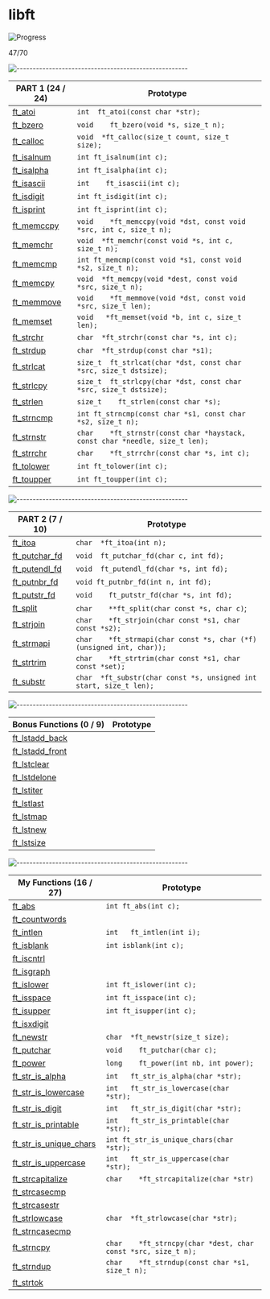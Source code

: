 # libft

![Progress](https://progress-bar.dev/67/?scale=100&width=800&color=babaca&suffix=%)

47/70


![-----------------------------------------------------](https://raw.githubusercontent.com/andreasbm/readme/master/assets/lines/rainbow.png)


| PART 1 (24 / 24) | Prototype        |
|------------------|---------------------|
| [ft_atoi](srcs/ft_atoi.c) | `int	ft_atoi(const char *str);` |
|  [ft_bzero](srcs/ft_bzero.c)   | `void	ft_bzero(void *s, size_t n);` |
|   [ft_calloc](srcs/ft_calloc.c)  | `void	*ft_calloc(size_t count, size_t size);` |
|   [ft_isalnum](srcs/ft_isalnum.c)  | `int	ft_isalnum(int c);` |
|   [ft_isalpha](srcs/ft_isalpha.c)  | `int	ft_isalpha(int c);` |
|  [ft_isascii](srcs/ft_isascii.c)    | `int	ft_isascii(int c);` |
|    [ft_isdigit](srcs/ft_isdigit.c) | `int	ft_isdigit(int c);` |
|  [ft_isprint](srcs/ft_isprint.c)   | `int	ft_isprint(int c);` |
|   [ft_memccpy](srcs/ft_memccpy.c)  | `void	*ft_memccpy(void *dst, const void *src, int c, size_t n);` |
|  [ft_memchr](srcs/ft_memchr.c)   | `void	*ft_memchr(const void *s, int c, size_t n);` |
|  [ft_memcmp](srcs/ft_memcmp.c)   | `int ft_memcmp(const void *s1, const void *s2, size_t n);` |
|   [ft_memcpy](srcs/ft_memcpy.c)  | `void	*ft_memcpy(void *dest, const void *src, size_t n);` |
|  [ft_memmove](srcs/ft_memmove.c)   | `void	*ft_memmove(void *dst, const void *src, size_t len);` |
| [ft_memset](srcs/ft_memset.c)    |`void	*ft_memset(void *b, int c, size_t len);` |
|   [ft_strchr](srcs/ft_strchr.c)  | `char	*ft_strchr(const char *s, int c);` |
|   [ft_strdup](srcs/ft_strdup.c)  | `char	*ft_strdup(const char *s1);` |
|   [ft_strlcat](srcs/ft_strlcat.c)  | `size_t	ft_strlcat(char *dst, const char *src, size_t dstsize);` |
|   [ft_strlcpy](srcs/ft_strlcpy.c)  | `size_t	ft_strlcpy(char *dst, const char *src, size_t dstsize);` |
|  [ft_strlen](srcs/ft_strlen.c)   | `size_t	ft_strlen(const char *s);` |
|   [ft_strncmp](srcs/ft_strncmp.c)  | `int	ft_strncmp(const char *s1, const char *s2, size_t n);` |
|   [ft_strnstr](srcs/ft_strnstr.c)  | `char	*ft_strnstr(const char *haystack, const char *needle, size_t len);` |
|   [ft_strrchr](srcs/ft_strrchr.c)  | `char	*ft_strrchr(const char *s, int c);` |
|   [ft_tolower](srcs/ft_tolower.c)  | `int	ft_tolower(int c);` |
|   [ft_toupper](srcs/ft_toupper.c)  | `int	ft_toupper(int c);` |


![-----------------------------------------------------](https://raw.githubusercontent.com/andreasbm/readme/master/assets/lines/rainbow.png)


| PART 2 (7 / 10)    | Prototype        |
|------------------|---------------------|
|   [ft_itoa](srcs/ft_itoa.c)  | `char	*ft_itoa(int n);` |
|    [ft_putchar_fd](srcs/ft_putchar_fd.c) | `void	ft_putchar_fd(char c, int fd);` |
|   [ft_putendl_fd](srcs/ft_putendl_fd.c)  | `void	ft_putendl_fd(char *s, int fd);` |
|   [ft_putnbr_fd](srcs/ft_putnbr_fd.c) | `void	ft_putnbr_fd(int n, int fd);` |
|   [ft_putstr_fd](srcs/ft_putstr_fd.c)  | `void	ft_putstr_fd(char *s, int fd);` |
|   [ft_split](srcs/ft_split.c)  | `char	**ft_split(char const *s, char c)`; |
|   [ft_strjoin](srcs/ft_strjoin.c)  | `char	*ft_strjoin(char const *s1, char const *s2);` |
|    [ft_strmapi](srcs/ft_strmapi.c) | `char	*ft_strmapi(char const *s, char (*f)(unsigned int, char));` |
|   [ft_strtrim](srcs/ft_strtrim.c)  | `char	*ft_strtrim(char const *s1, char const *set);` |
|   [ft_substr](srcs/ft_substr.c)  | `char	*ft_substr(char const *s, unsigned int start, size_t len);` |


![-----------------------------------------------------](https://raw.githubusercontent.com/andreasbm/readme/master/assets/lines/rainbow.png)


| Bonus Functions (0 / 9)    | Prototype        |
|------------------|---------------------|
|   [ft_lstadd_back](srcs/ft_lstadd_back.c)  |  |
|   [ft_lstadd_front](srcs/ft_lstadd_front.c)  |  |
|   [ft_lstclear](srcs/ft_lstclear.c)  |  |
|   [ft_lstdelone](srcs/ft_lstdelone.c)  |  |
|   [ft_lstiter](srcs/ft_lstiter.c)  |  |
|   [ft_lstlast](srcs/ft_lstlast.c)  |  |
|   [ft_lstmap](srcs/ft_lstmap.c)  |  |
|   [ft_lstnew](srcs/ft_lstnew.c)  |  |
|   [ft_lstsize](srcs/ft_lstsize.c)  |  |


![-----------------------------------------------------](https://raw.githubusercontent.com/andreasbm/readme/master/assets/lines/rainbow.png)

| My Functions (16 / 27)    | Prototype        |
|------------------|---------------------|
|   [ft_abs](srcs/ft_abs.c)  | `int	ft_abs(int c);` |
|   [ft_countwords](srcs/ft_countwords.c)  |  |
|   [ft_intlen](srcs/ft_intlen.c)  | `int	ft_intlen(int i);` |
|   [ft_isblank](srcs/ft_isblank.c)  | `int	isblank(int c);` |
|   [ft_iscntrl](srcs/ft_iscntrl.c)  |  |
|   [ft_isgraph](srcs/ft_isgraph.c)  |  |
|   [ft_islower](srcs/ft_islower.c)  | `int	ft_islower(int c);` |
|   [ft_isspace](srcs/ft_isspace.c)  | `int	ft_isspace(int c);` |
|   [ft_isupper](srcs/ft_isupper.c)  | `int	ft_isupper(int c);` |
|   [ft_isxdigit](srcs/ft_isxdigit.c)  |  |
|   [ft_newstr](srcs/ft_newstr.c)  | `char	*ft_newstr(size_t size);` |
|   [ft_putchar](srcs/ft_putchar.c)  | `void	ft_putchar(char c);` |
|   [ft_power](srcs/ft_power.c)  | `long	ft_power(int nb, int power);` |
|   [ft_str_is_alpha](srcs/ft_str_is_alpha.c)  | `int	ft_str_is_alpha(char *str);` |
|   [ft_str_is_lowercase](srcs/ft_str_is_lowercase.c)  | `int	ft_str_is_lowercase(char *str);` |
|   [ft_str_is_digit](srcs/ft_str_is_digit.c)  | `int	ft_str_is_digit(char *str);` |
|   [ft_str_is_printable](srcs/ft_str_is_printable.c)  | `int	ft_str_is_printable(char *str);` |
|   [ft_str_is_unique_chars](srcs/ft_str_is_unique_chars.c)  | `int	ft_str_is_unique_chars(char *str);` |
|   [ft_str_is_uppercase](srcs/ft_str_is_uppercase.c)  | `int	ft_str_is_uppercase(char *str);` |
|   [ft_strcapitalize](srcs/ft_strcapitalize.c)  | `char	*ft_strcapitalize(char *str)` |
|   [ft_strcasecmp](srcs/ft_strcasecmp.c)  |  |
|   [ft_strcasestr](srcs/ft_strcasestr.c)  |  |
|   [ft_strlowcase](srcs/ft_strlowcase.c)  | `char	*ft_strlowcase(char *str);` |
|   [ft_strncasecmp](srcs/ft_strncasecmp.c)  |  |
|   [ft_strncpy](srcs/ft_strncpy.c)  | `char	*ft_strncpy(char *dest, char const *src, size_t n);` |
|   [ft_strndup](srcs/ft_strndup.c)  | `char	*ft_strndup(const char *s1, size_t n);` |
|   [ft_strtok](srcs/ft_strtok.c)  |  |
